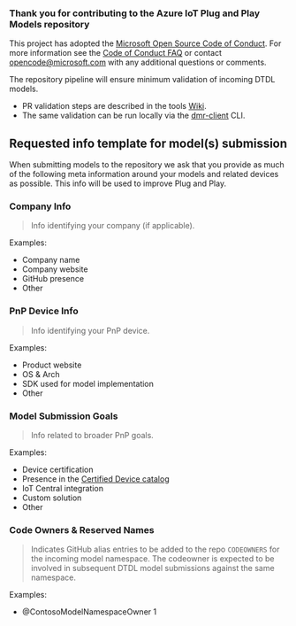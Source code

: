 ### Thank you for contributing to the Azure IoT Plug and Play Models repository

This project has adopted the [Microsoft Open Source Code of Conduct](https://opensource.microsoft.com/codeofconduct/). For more information see the [Code of Conduct FAQ](https://opensource.microsoft.com/codeofconduct/faq/) or contact [opencode@microsoft.com](mailto:opencode@microsoft.com) with any additional questions or comments.

The repository pipeline will ensure minimum validation of incoming DTDL models.  

- PR validation steps are described in the tools [Wiki](https://github.com/Azure/iot-plugandplay-models-tools/wiki/Validation-Pipeline#pr-validation-checks).
- The same validation can be run locally via the [dmr-client](https://github.com/Azure/iot-plugandplay-models-tools/tree/dev/clients/dotnet#device-model-repository-client) CLI.

## Requested info template for model(s) submission

When submitting models to the repository we ask that you provide as much of the following meta information around your models and related devices as possible. This info will be used to improve Plug and Play.

### Company Info

> Info identifying your company (if applicable).

Examples:

- Company name
- Company website
- GitHub presence
- Other

### PnP Device Info

> Info identifying your PnP device.

Examples:

- Product website
- OS & Arch
- SDK used for model implementation
- Other

### Model Submission Goals

> Info related to broader PnP goals.  

Examples:

- Device certification
- Presence in the [Certified Device catalog](https://devicecatalog.azure.com/)
- IoT Central integration
- Custom solution
- Other

### Code Owners & Reserved Names

> Indicates GitHub alias entries to be added to the repo `CODEOWNERS` for the incoming model namespace. The codeowner is expected to be involved in subsequent DTDL model submissions against the same namespace.

Examples:

- @ContosoModelNamespaceOwner 1
